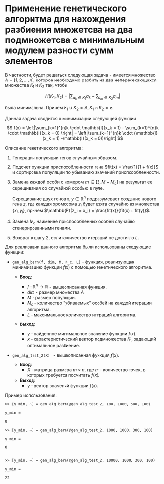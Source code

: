 # Применение генетического алгоритма для нахождения разбиения множетсва на два подмножетсва с минимальным модулем разности сумм элементов 
В частности, будет решаться следующая задача - имеется множество $A = [1, 2, \dots, n]$, которое необходимо разбить на два непересекающихся множества $K_1$ и $K_2$ так, чтобы 

$$H(K_1, K_2) =  \left|\sum_{a_k \in K_1}a_k - \sum_{a_m \in K_2}a_m \right|$$

была минимальна. Причем $K_1 \cup K_2 = A, K_1 \cap K_2 = \varnothing$.

Данная задача сводится к минимизации следующей функции 

$$ f(x) = \left|\sum_{k=1}^{n}k \cdot \mathbb{I}(x_k = 1)  - \sum_{k=1}^{n}k \cdot \mathbb{I}(x_k = 0) \right| = \left|\sum_{k=1}^{n}k \cdot (\mathbb{I}(x_k = 1)  -\mathbb{I}(x_k = 0))\right|
$$

Описание генетического алгоритма:
1) Генерация популяции генов случайным образом.
2) Подсчет функции приспособленности гена $fit(x) = \frac{1}{1 + f(x)}$ и сортировка популяции по убыванию значений приспособленности.
3) Замена каждой особи с номером $m \in [2, M - M_c]$ на результат ее скрещивания со случайной особью в пуле. 

    Скрещивание двух генов $x, y \in \mathbb{R}^n$ подразумевает создание нового гена $z$, где каждая хромосома $z_i$ будет взята случайно из множества $\{x_i, y_i\}$, причем $\mathbb{P}(z_i = x_i) = \frac{fit(x)}{fit(x) + fit(y)}$.

4) Замена $M_c$ наименее приспособленных особей случайно сгенерированными генами.
5) Возврат к шагу 2, если количество итераций не достигло $L$.

Для реализации данного алгоритма были использованы следующие функции:

* ```gen_alg_bern(f, dim, M, M_c, L)``` - функция, реализующая минимизацию функции $f(x)$ с помощью генетического алгоритма.

    * **Вход**: 
      * $f: \mathbb{R}^n \rightarrow \mathbb{R}$ - вышеописанная функция. 
      * $dim$ - размер множества $A$
      * $M$ - размер популяции.
      * $M_c$ - количество "убиваемых" особей на каждой итерации алгоритма.
      * $L$ - максимальное количество итераций алгоритма.

    * **Выход**:  
      * $y$ - найденное минимальное значение функции $f(x)$.
      * $x$ - характеристический вектор подмножества $K_1$, задающий оптимальное разбиение.
* ```gen_alg_test_2(X) ``` - вышеописанная функция $f(x)$.
    * **Вход**: 
      * $X$ - матрица размера $m \times n$, где $m$ - количество точек, в которых требуется посчитать $f(x)$. 
    * **Выход**:  
      * $y$ - вектор значений функции $f(x)$.

Пример использования:
```
>> [y_min, ~] = gen_alg_bern(@gen_alg_test_2, 100, 1000, 300, 100)
	 	
y_min =

0

>> [y_min, ~] = gen_alg_bern(@gen_alg_test_2, 1000, 1000, 300, 100)

y_min =

0


>> [y_min, ~] = gen_alg_bern(@gen_alg_test_2, 10000, 1000, 300, 100)

y_min =

22
```